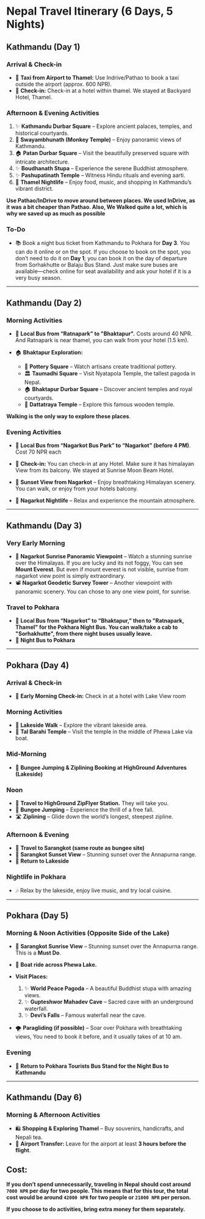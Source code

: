 # Nepal Travel Itinerary (6 Days, 5 Nights)

## Kathmandu (Day 1)

### Arrival & Check-in
- 🚊 **Taxi from Airport to Thamel:** Use Indrive/Pathao to book a taxi outside the airport (approx. 600 NPR).
- 🏨 **Check-in:** Check-in at a hotel within thamel. We stayed at Backyard Hotel, Thamel.

### Afternoon & Evening Activities
1. ✨ **Kathmandu Durbar Square** – Explore ancient palaces, temples, and historical courtyards.
2. 🐒 **Swayambhunath (Monkey Temple)** – Enjoy panoramic views of Kathmandu.
3. 🏠 **Patan Durbar Square** – Visit the beautifully preserved square with intricate architecture.
4. ✨ **Boudhanath Stupa** – Experience the serene Buddhist atmosphere.
5. ✨ **Pashupatinath Temple** – Witness Hindu rituals and evening aarti.
6. 🍻 **Thamel Nightlife** – Enjoy food, music, and shopping in Kathmandu’s vibrant district.

**Use Pathao/InDrive to move around between places. We used InDrive, as it was a bit cheaper than Pathao. Also, We Walked quite a lot, which is why we saved up as much as possible**

### To-Do
- 📚 Book a night bus ticket from Kathmandu to Pokhara for **Day 3**. You can do it online or on the spot. If you choose to book on the spot, you don’t need to do it on **Day 1**; you can book it on the day of departure from Sorhakhutte or Balaju Bus Stand. Just make sure buses are available—check online for seat availability and ask your hotel if it is a very busy season.

---

## Kathmandu (Day 2) 

### Morning Activities
- 🚊 **Local Bus from “Ratnapark” to "Bhaktapur".** Costs around 40 NPR. And Ratnapark is near thamel, you can walk from your hotel (1.5 km).

- 🏠 **Bhaktapur Exploration:**
  - 🎨 **Pottery Square** – Watch artisans create traditional pottery.
  - 🏛 **Taumadhi Square** – Visit Nyatapola Temple, the tallest pagoda in Nepal.
  - 🏠 **Bhaktapur Durbar Square** – Discover ancient temples and royal courtyards.
  - 🏡 **Dattatraya Temple** – Explore this famous wooden temple.

**Walking is the only way to explore these places**.

### Evening Activities
- 🚊 **Local Bus from “Nagarkot Bus Park” to “Nagarkot” (before 4 PM)**. Cost 70 NPR each

- 🏨 **Check-in:** You can check-in at any Hotel. Make sure it has himalayan View from its balcony. We stayed at Sunrise Moon Beam Hotel.
- 🌄 **Sunset View from Nagarkot** – Enjoy breathtaking Himalayan scenery. You can walk, or enjoy from your hotels balcony.
- 🎉 **Nagarkot Nightlife** – Relax and experience the mountain atmosphere.


---

## Kathmandu (Day 3) 

### Very Early Morning
- 🌅 **Nagarkot Sunrise Panoramic Viewpoint** – Watch a stunning sunrise over the Himalayas. If you are lucky and its not foggy, You can see **Mount Everest**. But even if mount everest is not visible, sunrise from nagarkot view point is simply extraordinary.
- 📽 **Nagarkot Geodetic Survey Tower** – Another viewpoint with panoramic scenery. You can chose to any one view point, for sunrise.

### Travel to Pokhara
- 🚊 **Local Bus from “Nagarkot” to “Bhaktapur,” then to "Ratnapark, Thamel" for the Pokhara Night Bus. You can walk/take a cab to "Sorhakhutte", from there night buses usually leave.**
- 🚊 **Night Bus to Pokhara**

---

## Pokhara (Day 4) 

### Arrival & Check-in

- 🏨 **Early Morning Check-in:** Check in at a hotel with Lake View room

### Morning Activities
- 🚶 **Lakeside Walk** – Explore the vibrant lakeside area.
- 🛶 **Tal Barahi Temple** – Visit the temple in the middle of Phewa Lake via boat.

### Mid-Morning
- 🎢 **Bungee Jumping & Ziplining Booking at HighGround Adventures (Lakeside)**

### Noon
- 🚊 **Travel to HighGround ZipFlyer Station.** They will take you.
- 🧧 **Bungee Jumping** – Experience the thrill of a free fall.
- 🛣 **Ziplining** – Glide down the world’s longest, steepest zipline.

### Afternoon & Evening
- 🚊 **Travel to Sarangkot (same route as bungee site)**
- 🌄 **Sarangkot Sunset View** – Stunning sunset over the Annapurna range.
- 🚊 **Return to Lakeside**

### Nightlife in Pokhara
- 🎶 Relax by the lakeside, enjoy live music, and try local cuisine.

---

## Pokhara (Day 5)

### Morning & Noon Activities (Opposite Side of the Lake)
- 🌄 **Sarangkot Sunrise View** – Stunning sunset over the Annapurna range. This is a **Must Do**.
- 🛶 **Boat ride across Phewa Lake.**
- **Visit Places:**
  1. ✨ **World Peace Pagoda** – A beautiful Buddhist stupa with amazing views.
  2. ✨ **Gupteshwor Mahadev Cave** – Sacred cave with an underground waterfall.
  3. ✨ **Devi’s Falls** – Famous waterfall near the cave.

- 🌪 **Paragliding (if possible)** – Soar over Pokhara with breathtaking views, You need to book it before, and it usually takes of at 10 am.

### Evening
- 🚊 **Return to Pokhara Tourists Bus Stand for the Night Bus to Kathmandu**

---

## Kathmandu (Day 6)

### Morning & Afternoon Activities
- 🛍 **Shopping & Exploring Thamel** – Buy souvenirs, handicrafts, and Nepali tea.
- 🚊 **Airport Transfer:** Leave for the airport at least **3 hours before the flight**.



## Cost:

**If you don’t spend unnecessarily, traveling in Nepal should cost around `7000 NPR` per day for two people. This means that for this tour, the total cost would be around `42000 NPR` for two people or `21000 NPR` per person.**

**If you choose to do activities, bring extra money for them separately.**
